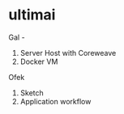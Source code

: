 # ultimai

Gal -
1. Server Host with Coreweave
2. Docker VM

Ofek
1. Sketch
2. Application workflow
